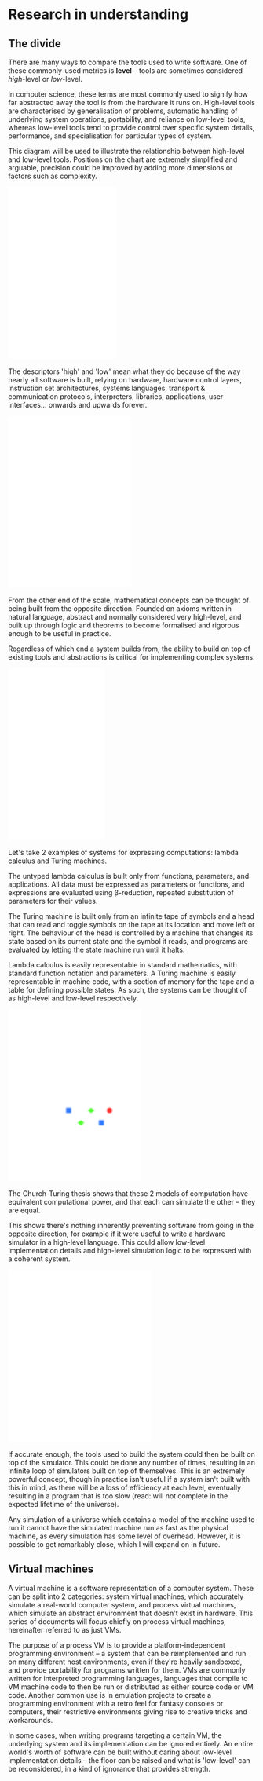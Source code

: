 # Research in understanding

## The divide

There are many ways to compare the tools used to write software. One of these commonly-used metrics is **level** &ndash; tools are sometimes considered *high*-level or *low*-level.

In computer science, these terms are most commonly used to signify how far abstracted away the tool is from the hardware it runs on. High-level tools are characterised by generalisation of problems, automatic handling of underlying system operations, portability, and reliance on low-level tools, whereas low-level tools tend to provide control over specific system details, performance, and specialisation for particular types of system.

This diagram will be used to illustrate the relationship between high-level and low-level tools. Positions on the chart are extremely simplified and arguable, precision could be improved by adding more dimensions or factors such as complexity.

<img src="../Assets/Level1.svg" height="350" alt="Diagram showing high-level at the top and low-level at the bottom" />

The descriptors 'high' and 'low' mean what they do because of the way nearly all software is built, relying on hardware, hardware control layers, instruction set architectures, systems languages, transport & communication protocols, interpreters, libraries, applications, user interfaces... onwards and upwards forever.

<img src="../Assets/Level2.svg" height="350" alt="A similar diagram showing how tools build upwards on top of each other" />

From the other end of the scale, mathematical concepts can be thought of being built from the opposite direction. Founded on axioms written in natural language, abstract and normally considered very high-level, and built up through logic and theorems to become formalised and rigorous enough to be useful in practice.

Regardless of which end a system builds from, the ability to build on top of existing tools and abstractions is critical for implementing complex systems.

<img src="../Assets/Level4.svg" height="350" alt="A diagram showing how mathematical tools build from the opposite end of the scale" />

Let's take 2 examples of systems for expressing computations: lambda calculus and Turing machines.

The untyped lambda calculus is built only from functions, parameters, and applications. All data must be expressed as parameters or functions, and expressions are evaluated using β-reduction, repeated substitution of parameters for their values.

The Turing machine is built only from an infinite tape of symbols and a head that can read and toggle symbols on the tape at its location and move left or right. The behaviour of the head is controlled by a machine that changes its state based on its current state and the symbol it reads, and programs are evaluated by letting the state machine run until it halts.

Lambda calculus is easily representable in standard mathematics, with standard function notation and parameters. A Turing machine is easily representable in machine code, with a section of memory for the tape and a table for defining possible states. As such, the systems can be thought of as high-level and low-level respectively.

<img src="../Assets/Level5.svg" height="350" alt="A diagram showing lambda calculus as high-level and turing machines as low-level" />

The Church-Turing thesis shows that these 2 models of computation have equivalent computational power, and that each can simulate the other &ndash; they are equal.

This shows there's nothing inherently preventing software from going in the opposite direction, for example if it were useful to write a hardware simulator in a high-level language. This could allow low-level implementation details and high-level simulation logic to be expressed with a coherent system.

<img src="../Assets/Level3.svg" height="350" alt="A similar diagram showing a low-level simulator built on top of a high-level interpreter" />

 If accurate enough, the tools used to build the system could then be built on top of the simulator. This could be done any number of times, resulting in an infinite loop of simulators built on top of themselves. This is an extremely powerful concept, though in practice isn't useful if a system isn't built with this in mind, as there will be a loss of efficiency at each level, eventually resulting in a program that is too slow (read: will not complete in the expected lifetime of the universe).

 Any simulation of a universe which contains a model of the machine used to run it cannot have the simulated machine run as fast as the physical machine, as every simulation has some level of overhead. However, it is possible to get remarkably close, which I will expand on in future.

 ## Virtual machines

 A virtual machine is a software representation of a computer system. These can be split into 2 categories: system virtual machines, which accurately simulate a real-world computer system, and process virtual machines, which simulate an abstract environment that doesn't exist in hardware. This series of documents will focus chiefly on process virtual machines, hereinafter referred to as just VMs.

 The purpose of a process VM is to provide a platform-independent programming environment &ndash; a system that can be reimplemented and run on many different host environments, even if they're heavily sandboxed, and provide portability for programs written for them. VMs are commonly written for interpreted programming languages, languages that compile to VM machine code to then be run or distributed as either source code or VM code. Another common use is in emulation projects to create a programming environment with a retro feel for fantasy consoles or computers, their restrictive environments giving rise to creative tricks and workarounds.

 In some cases, when writing programs targeting a certain VM, the underlying system and its implementation can be ignored entirely. An entire world's worth of software can be built without caring about low-level implementation details &ndash; the floor can be raised and what is 'low-level' can be reconsidered, in a kind of ignorance that provides strength.

